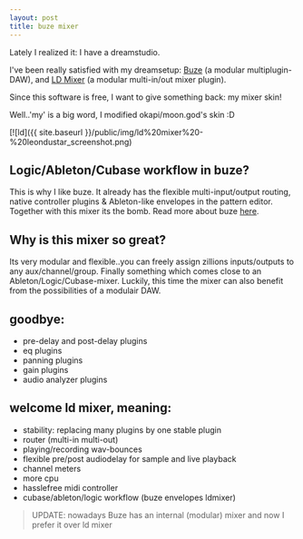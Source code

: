 ```yaml
---
layout: post
title: buze mixer
---
```

Lately I realized it: I have a dreamstudio.


I've been really satisfied with my dreamsetup: [Buze](http://batman.no/buze/\" "\"\"") (a modular multiplugin-DAW), and [LD Mixer](http://buzzmachines.com/machineinfo.php?id=921\" "\"\"") (a modular multi-in/out mixer plugin).

Since this software is free, I want to give something back: my mixer skin!

Well..'my' is a big word, I modified okapi/moon.god's skin :D

[![ld]({{ site.baseurl }}/public/img/ld%20mixer%20-%20leondustar_screenshot.png)

  
Logic/Ableton/Cubase workflow in buze?
--------------------------------------

This is why I like buze. It already has the flexible multi-input/output routing, native controller plugins & Ableton-like envelopes in the pattern editor. Together with this mixer its the bomb. Read more about buze [here](http://batman.no/buze). 

Why is this mixer so great?
---------------------------

Its very modular and flexible..you can freely assign zillions inputs/outputs to any aux/channel/group. Finally something which comes close to an Ableton/Logic/Cubase-mixer. Luckily, this time the mixer can also benefit from the possibilities of a modulair DAW.


goodbye:
--------

* pre-delay and post-delay plugins
* eq plugins
* panning plugins
* gain plugins
* audio analyzer plugins

welcome ld mixer, meaning:
--------------------------
  
* stability: replacing many plugins by one stable plugin
* router (multi-in multi-out)
* playing/recording wav-bounces
* flexible pre/post audiodelay for sample and live playback
* channel meters
* more cpu
* hasslefree midi controller
* cubase/ableton/logic workflow (buze envelopes ldmixer)

> UPDATE: nowadays Buze has an internal (modular) mixer and now I prefer it over ld mixer
